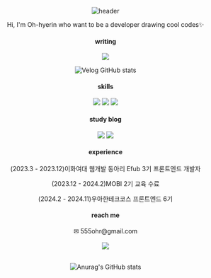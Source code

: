 <div align="center">
  
![header](https://capsule-render.vercel.app/api?type=waving&color=0:fcf9bd,100:2eceff&text=FE%20developer,%20%20Hyerin&fontColor=ffffff&fontSize=30 )
  
<p>Hi, I'm Oh-hyerin who want to be a developer drawing cool codes✨ </p>

<h4>writing</h4>
<a href="https://velog.io/@roseis00"><img src="https://img.shields.io/badge/velog-black"/></a>
<br/>

![Velog GitHub stats](https://velog-github-badge.vercel.app/badge/roseis00)

<div align="center">
<h4>skills</h4>
<img src="https://img.shields.io/badge/javascript-yellow"/>
<img src="https://img.shields.io/badge/typescript-blue"/>
<img src="https://img.shields.io/badge/react-skyblue"/>
<br/>
<h4>study blog</h4>
<a href="https://shy-tellurium-52b.notion.site/b4c114077a2a46648ea08855cb2d1684?pvs=4"><img src="https://img.shields.io/badge/notion-white"/></a>
<a href="https://velog.io/@roseis00"><img src="https://img.shields.io/badge/velog-black"/></a>
<h4>experience</h4>
<p>(2023.3 - 2023.12)이화여대 웹개발 동아리 Efub 3기 프론트엔드 개발자</p>
<p>(2023.12 - 2024.2)MOBI 2기 교육 수료</p>
<p>(2024.2 - 2024.11)우아한테크코스 프론트엔드 6기</p>
<h4>reach me</h4> 
✉ 555ohr@gmail.com
  
<br/>
<br/>
<img src="https://github-readme-stats.vercel.app/api/top-langs/?username=ooherin&layout=compact">
<br/>
<br/>  
  
![Anurag's GitHub stats](https://github-readme-stats.vercel.app/api?username=ooherin&show_icons=true&theme=radical)
<br/>
</div>
